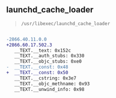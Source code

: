 ## launchd_cache_loader

> `/usr/libexec/launchd_cache_loader`

```diff

-2866.40.11.0.0
+2866.60.17.502.3
   __TEXT.__text: 0x152c
   __TEXT.__auth_stubs: 0x330
   __TEXT.__objc_stubs: 0xe0
-  __TEXT.__const: 0x48
+  __TEXT.__const: 0x50
   __TEXT.__cstring: 0x3e7
   __TEXT.__objc_methname: 0x93
   __TEXT.__unwind_info: 0x98

```
